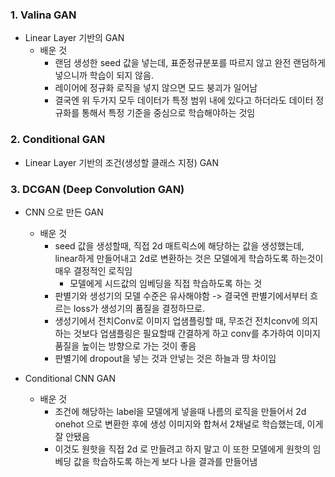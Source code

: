 ### 1. Valina GAN
* Linear Layer 기반의 GAN
  * 배운 것
    * 랜덤 생성한 seed 값을 넣는데, 표준정규분포를 따르지 않고 완전 랜덤하게 넣으니까 학습이 되지 않음.
    * 레이어에 정규화 로직을 넣지 않으면 모드 붕괴가 일어남
    * 결국엔 위 두가지 모두 데이터가 특정 범위 내에 있다고 하더라도 데이터 정규화를 통해서 특정 기준을 중심으로 학습해야하는 것임

### 2. Conditional GAN
* Linear Layer 기반의 조건(생성할 클래스 지정) GAN

### 3. DCGAN (Deep Convolution GAN)
* CNN 으로 만든 GAN
  * 배운 것
    * seed 값을 생성할때, 직접 2d 매트릭스에 해당하는 값을 생성했는데, linear하게 만들어내고 2d로 변환하는 것은 모델에게 학습하도록 하는것이 매우 결정적인 로직임
      * 모델에게 시드값의 임베딩을 직접 학습하도록 하는 것
    * 판별기와 생성기의 모델 수준은 유사해야함 -> 결국엔 판별기에서부터 흐르는 loss가 생성기의 품질을 결정하므로.
    * 생성기에서 전치Conv로 이미지 업샘플링할 때, 무조건 전치conv에 의지 하는 것보다 업샘플링은 필요할때 간결하게 하고 conv를 추가하여 이미지 품질을 높이는 방향으로 가는 것이 좋음 
    * 판별기에 dropout을 넣는 것과 안넣는 것은 하늘과 땅 차이임
    
* Conditional CNN GAN
  * 배운 것
    * 조건에 해당하는 label을 모델에게 넣을때 나름의 로직을 만들어서 2d onehot 으로 변환한 후에 생성 이미지와 합쳐서 2채널로 학습했는데, 이게 잘 안됐음
    * 이것도 원핫을 직접 2d 로 만들려고 하지 말고 이 또한 모델에게 원핫의 임베딩 값을 학습하도록 하는게 보다 나을 결과를 만들어냄
  